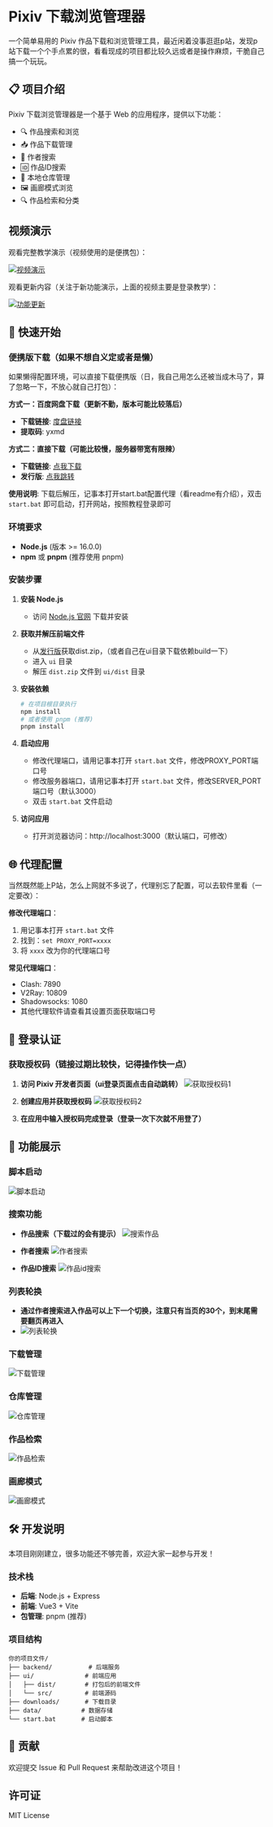 # Pixiv 下载浏览管理器

一个简单易用的 Pixiv 作品下载和浏览管理工具，最近闲着没事逛逛p站，发现p站下载一个个手点累的很，看看现成的项目都比较久远或者是操作麻烦，干脆自己搞一个玩玩。

## 📋 项目介绍

Pixiv 下载浏览管理器是一个基于 Web 的应用程序，提供以下功能：

- 🔍 作品搜索和浏览
- 📥 作品下载管理
- 👤 作者搜索
- 🆔 作品ID搜索
- 📁 本地仓库管理
- 🖼️ 画廊模式浏览
- 🔍 作品检索和分类

## 视频演示

观看完整教学演示（视频使用的是便携包）：

[![视频演示](https://img.shields.io/badge/📹-演示视频-blue?style=for-the-badge)](https://sywb.top/Staticfiles/p%E6%95%99%E7%A8%8B.mp4)

观看更新内容（关注于新功能演示，上面的视频主要是登录教学）：

[![功能更新](https://img.shields.io/badge/📹-功能更新-blue?style=for-the-badge)](https://sywb.top/Staticfiles/p%E6%9B%B4%E6%96%B0.mp4)

## 🚀 快速开始

### 便携版下载（如果不想自义定或者是懒）

如果懒得配置环境，可以直接下载便携版（日，我自己用怎么还被当成木马了，算了忽略一下，不放心就自己打包）：

**方式一：百度网盘下载（更新不勤，版本可能比较落后）**
- **下载链接**: [度盘链接](https://pan.baidu.com/s/1o9eQ5Bgto67k0X390D0mgA?pwd=yxmd)
- **提取码**: yxmd

**方式二：直接下载（可能比较慢，服务器带宽有限辣）**
- **下载链接**: [点我下载](https://sywb.top/Staticfiles/p%E4%B8%8B%E8%BD%BD%E5%99%A8.rar)
- **发行版**: [点我跳转](https://github.com/kjqwer/pixiv-D/releases)

**使用说明**: 下载后解压，记事本打开start.bat配置代理（看readme有介绍），双击 `start.bat` 即可启动，打开网站，按照教程登录即可

### 环境要求

- **Node.js** (版本 >= 16.0.0)
- **npm** 或 **pnpm** (推荐使用 pnpm)

### 安装步骤

1. **安装 Node.js**
   - 访问 [Node.js 官网](https://nodejs.org/) 下载并安装

2. **获取并解压前端文件**
   - 从[发行版](https://github.com/kjqwer/pixiv-D/releases)获取dist.zip，（或者自己在ui目录下载依赖build一下）
   - 进入 `ui` 目录
   - 解压 `dist.zip` 文件到 `ui/dist` 目录

3. **安装依赖**
   ```bash
   # 在项目根目录执行
   npm install
   # 或者使用 pnpm (推荐)
   pnpm install
   ```

4. **启动应用**
   - 修改代理端口，请用记事本打开 `start.bat` 文件，修改PROXY_PORT端口号
   - 修改服务器端口，请用记事本打开 `start.bat` 文件，修改SERVER_PORT端口号（默认3000）
   - 双击 `start.bat` 文件启动

5. **访问应用**
   - 打开浏览器访问：http://localhost:3000（默认端口，可修改）

## 🌐 代理配置

当然既然能上P站，怎么上网就不多说了，代理别忘了配置，可以去软件里看（一定要改）：

**修改代理端口**：
1. 用记事本打开 `start.bat` 文件
2. 找到：`set PROXY_PORT=xxxx`
3. 将 `xxxx` 改为你的代理端口号

**常见代理端口**：
- Clash: 7890
- V2Ray: 10809  
- Shadowsocks: 1080
- 其他代理软件请查看其设置页面获取端口号

## 🔐 登录认证

### 获取授权码（链接过期比较快，记得操作快一点）

1. **访问 Pixiv 开发者页面（ui登录页面点击自动跳转）**
   ![获取授权码1](./pic/获取授权码1.png)

2. **创建应用并获取授权码**
   ![获取授权码2](./pic/获取授权码2.png)

3. **在应用中输入授权码完成登录（登录一次下次就不用登了）**

## 📱 功能展示

### 脚本启动
![脚本启动](./pic/脚本启动.png)

### 搜索功能
- **作品搜索（下载过的会有提示）**
  ![搜索作品](./pic/搜索作品.png)

- **作者搜索**
  ![作者搜索](./pic/作者搜索.png)

- **作品ID搜索**
  ![作品id搜索](./pic/作品id搜索.png)

### 列表轮换
- **通过作者搜索进入作品可以上下一个切换，注意只有当页的30个，到末尾需要翻页再进入**
- ![列表轮换](./pic/列表轮换.png)
  
### 下载管理
![下载管理](./pic/下载管理.png)

### 仓库管理
![仓库管理](./pic/仓库管理.png)

### 作品检索
![作品检索](./pic/作品检索.png)

### 画廊模式
![画廊模式](./pic/画廊模式.png)

## 🛠️ 开发说明

本项目刚刚建立，很多功能还不够完善，欢迎大家一起参与开发！

### 技术栈
- **后端**: Node.js + Express
- **前端**: Vue3 + Vite
- **包管理**: pnpm (推荐)

### 项目结构
```
你的项目文件/
├── backend/          # 后端服务
├── ui/              # 前端应用
│   ├── dist/        # 打包后的前端文件
│   └── src/         # 前端源码
├── downloads/       # 下载目录
├── data/           # 数据存储
└── start.bat       # 启动脚本
```

## 🤝 贡献

欢迎提交 Issue 和 Pull Request 来帮助改进这个项目！

## 许可证

MIT License 
